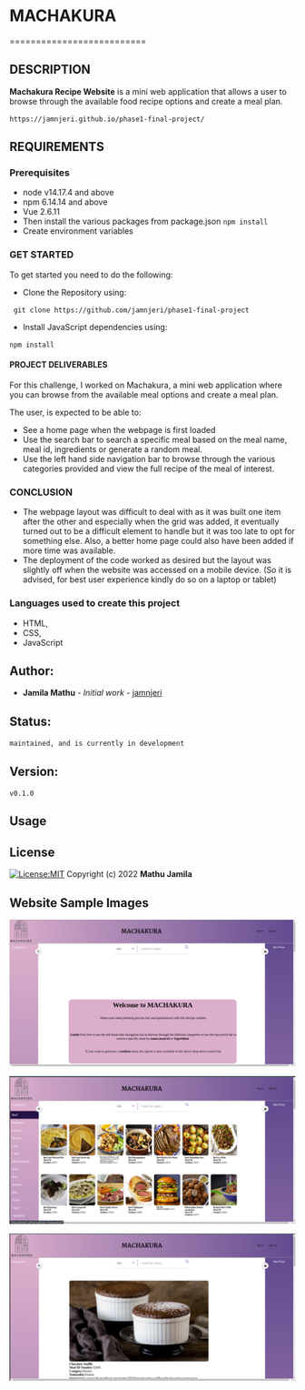 # MACHAKURA
==========================

## DESCRIPTION
**Machakura Recipe Website** is a mini web application that allows a user to browse through the available food recipe options and create a meal plan.

```
https://jamnjeri.github.io/phase1-final-project/
```

## REQUIREMENTS
### Prerequisites
* node v14.17.4 and above
* npm 6.14.14 and above
* Vue 2.6.11
* Then install the various packages from package.json `npm install`
* Create environment variables

### GET STARTED
To get started you need to do the following:
* Clone the Repository using: 
```
 git clone https://github.com/jamnjeri/phase1-final-project
```
* Install JavaScript dependencies using: 
```
npm install
```



#### PROJECT DELIVERABLES
For this challenge, I worked on Machakura, a mini web application where you can browse from the available meal options and create a meal plan.

The user, is expected to be able to:

* See a home page when the webpage is first loaded
* Use the search bar to search a specific meal based on the meal name, meal id, ingredients or generate a random meal.
* Use the left hand side navigation bar to browse through the various categories provided and view the full recipe of the meal of interest. 

### CONCLUSION
* The webpage layout was difficult to deal with as it was built one item after the other and especially when the grid was added, it eventually turned out to be a difficult element to handle but it was too late to opt for something else. Also, a better home page could also have been added if more time was available.
* The deployment of the code worked as desired but the layout was slightly off when the website was accessed on a mobile device. (So it is advised, for best user experience kindly do so on a laptop or tablet)

### Languages used to create this project
* HTML,
* CSS,
* JavaScript



## Author:
   * **Jamila Mathu** - *Initial work* - [jamnjeri](<https://github.com/jamnjeri>)
## Status:
    maintained, and is currently in development
## Version:
    v0.1.0
## Usage

## License

[![License:MIT](https://img.shields.io/badge/License-MIT-yellow.svg)](https://opensource.org/licenses/MIT)
Copyright (c) 2022 **Mathu Jamila**


## Website Sample Images
![Home Screen](./home-screen.png)


![Sample Category](./beef-category.png)


![Sample Meal](./sampleMeal.png)